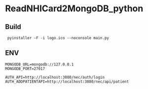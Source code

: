 # ReadNHICard2MongoDB_python

## Build
``` pyinstaller -F -i logo.ico --noconsole main.py```

## ENV
```
MONGODB_URL=mongodb://127.0.0.1
MONGODB_PORT=27017

AUTH_API=http://localhost:3080/nec/auth/login
AUTH_ADDPATIENTAPI=http://localhost:3080/nec/api/patient
```
